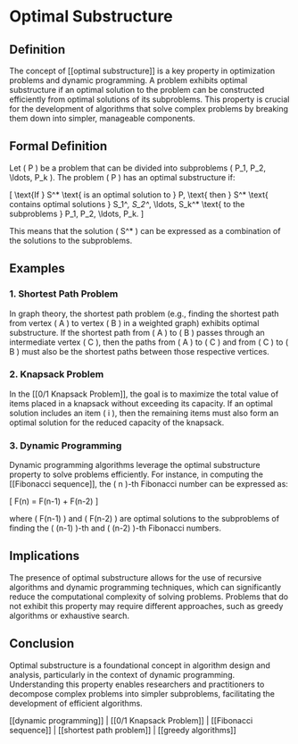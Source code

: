 
# Optimal Substructure

## Definition
The concept of [[optimal substructure]] is a key property in optimization problems and dynamic programming. A problem exhibits optimal substructure if an optimal solution to the problem can be constructed efficiently from optimal solutions of its subproblems. This property is crucial for the development of algorithms that solve complex problems by breaking them down into simpler, manageable components.

## Formal Definition
Let \( P \) be a problem that can be divided into subproblems \( P_1, P_2, \ldots, P_k \). The problem \( P \) has an optimal substructure if:

\[
\text{If } S^* \text{ is an optimal solution to } P, \text{ then } S^* \text{ contains optimal solutions } S_1^*, S_2^*, \ldots, S_k^* \text{ to the subproblems } P_1, P_2, \ldots, P_k.
\]

This means that the solution \( S^* \) can be expressed as a combination of the solutions to the subproblems.

## Examples
### 1. Shortest Path Problem
In graph theory, the shortest path problem (e.g., finding the shortest path from vertex \( A \) to vertex \( B \) in a weighted graph) exhibits optimal substructure. If the shortest path from \( A \) to \( B \) passes through an intermediate vertex \( C \), then the paths from \( A \) to \( C \) and from \( C \) to \( B \) must also be the shortest paths between those respective vertices.

### 2. Knapsack Problem
In the [[0/1 Knapsack Problem]], the goal is to maximize the total value of items placed in a knapsack without exceeding its capacity. If an optimal solution includes an item \( i \), then the remaining items must also form an optimal solution for the reduced capacity of the knapsack.

### 3. Dynamic Programming
Dynamic programming algorithms leverage the optimal substructure property to solve problems efficiently. For instance, in computing the [[Fibonacci sequence]], the \( n \)-th Fibonacci number can be expressed as:

\[
F(n) = F(n-1) + F(n-2)
\]

where \( F(n-1) \) and \( F(n-2) \) are optimal solutions to the subproblems of finding the \( (n-1) \)-th and \( (n-2) \)-th Fibonacci numbers.

## Implications
The presence of optimal substructure allows for the use of recursive algorithms and dynamic programming techniques, which can significantly reduce the computational complexity of solving problems. Problems that do not exhibit this property may require different approaches, such as greedy algorithms or exhaustive search.

## Conclusion
Optimal substructure is a foundational concept in algorithm design and analysis, particularly in the context of dynamic programming. Understanding this property enables researchers and practitioners to decompose complex problems into simpler subproblems, facilitating the development of efficient algorithms.

[[dynamic programming]] | [[0/1 Knapsack Problem]] | [[Fibonacci sequence]] | [[shortest path problem]] | [[greedy algorithms]]
